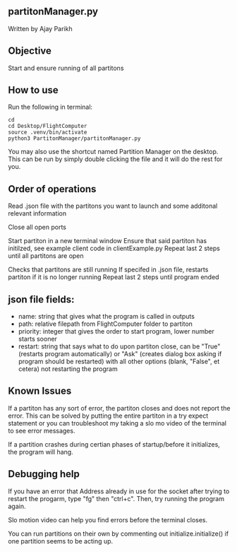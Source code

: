 ## partitonManager.py
Written by Ajay Parikh

## Objective
Start and ensure running of all partitons

## How to use
Run the following in terminal:
```
cd
cd Desktop/FlightComputer
source .venv/bin/activate
python3 PartitonManager/partitonManager.py
```

You may also use the shortcut named Partition Manager on the desktop. This can be run by simply double clicking the file and it will do the rest for you.

## Order of operations
Read .json file with the partitons you want to launch and some additonal relevant information

Close all open ports

Start partiton in a new terminal window
Ensure that said partiton has initilzed, see example client code in clientExample.py
Repeat last 2 steps until all partitons are open 

Checks that partitons are still running
If specifed in .json file, restarts partiton if it is no longer running
Repeat last 2 steps until program ended

## json file fields:
* name: string that gives what the program is called in outputs
* path: relative filepath from FlightComputer folder to partiton
* priority: integer that gives the order to start program, lower number starts sooner
* restart: string that says what to do upon partiton close, can be "True" (restarts program automatically) or "Ask" (creates dialog box asking if program should be restarted) with all other options (blank, "False", et cetera) not restarting the program

## Known Issues
If a partiton has any sort of error, the partiton closes and does not report the error. This can be solved by putting the entire partiton in a try expect statement or you can troubleshoot my taking a slo mo video of the terminal to see error messages.

If a partition crashes during certian phases of startup/before it initializes, the program will hang.

## Debugging help
If you have an error that Address already in use for the socket after trying to restart the progarm, type "fg" then "ctrl+c". Then, try running the program again.

Slo motion video can help you find errors before the terminal closes.

You can run partitions on their own by commenting out initialize.initialize() if one partition seems to be acting up.